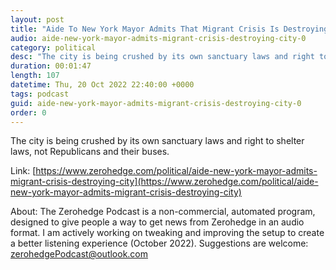 ```yaml
---
layout: post
title: "Aide To New York Mayor Admits That Migrant Crisis Is Destroying The City"
audio: aide-new-york-mayor-admits-migrant-crisis-destroying-city-0
category: political
desc: "The city is being crushed by its own sanctuary laws and right to shelter laws, not Republicans and their buses."
duration: 00:01:47
length: 107
datetime: Thu, 20 Oct 2022 22:40:00 +0000
tags: podcast
guid: aide-new-york-mayor-admits-migrant-crisis-destroying-city-0
order: 0
---
```

The city is being crushed by its own sanctuary laws and right to shelter laws, not Republicans and their buses.

Link: [https://www.zerohedge.com/political/aide-new-york-mayor-admits-migrant-crisis-destroying-city](https://www.zerohedge.com/political/aide-new-york-mayor-admits-migrant-crisis-destroying-city)

About: The Zerohedge Podcast is a non-commercial, automated program, designed to give people a way to get news from Zerohedge in an audio format.  I am actively working on tweaking and improving the setup to create a better listening experience (October 2022).  Suggestions are welcome: [zerohedgePodcast@outlook.com](mailto:zerohedgePodcast@outlook.com)